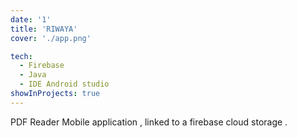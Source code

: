 ```yaml
---
date: '1'
title: 'RIWAYA'
cover: './app.png'

tech:
  - Firebase
  - Java
  - IDE Android studio
showInProjects: true
---
```


PDF Reader Mobile application , linked to a firebase cloud storage .
